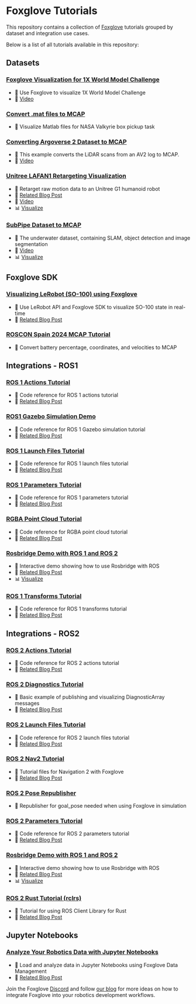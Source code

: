 # Foxglove Tutorials

This repository contains a collection of [Foxglove](https://foxglove.dev/) tutorials grouped by dataset and integration use cases.

Below is a list of all tutorials available in this repository:

## Datasets
### [Foxglove Visualization for 1X World Model Challenge](datasets/1x_eve/README.md)
- 📝 Use Foxglove to visualize 1X World Model Challenge
- 🎥 [Video](https://www.youtube.com/watch?v=A9wl491ltPA)
### [Convert .mat files to MCAP](datasets/NASA_mat_to_MCAP/README.md)
- 📝 Visualize Matlab files for NASA Valkyrie box pickup task
### [Converting Argoverse 2 Dataset to MCAP](datasets/foxglove_av2_tutorial/README.md)
- 📝 This example converts the LiDAR scans from an AV2 log to MCAP.
- 🎥 [Video](https://youtu.be/tBj1LrL1v18)
### [Unitree LAFAN1 Retargeting Visualization](datasets/lafan1/README.md)
- 📝 Retarget raw motion data to an Unitree G1 humanoid robot
- 🔗 [Related Blog Post](https://foxglove.dev/blog/converting-the-lafan1-retargeting-dataset-to-mcap)
- 🎥 [Video](https://youtu.be/YlAblmWLVqs)
- 📊 [Visualize](https://app.foxglove.dev/~/view?ds=foxglove-sample-stream&ds.recordingId=rec_0dVfPhEze7PkjHHi&layoutId=lay_0dVfPwEqAQ5JMmle)
### [SubPipe Dataset to MCAP](datasets/subpipe_mcap/README.md)
- 📝 The underwater dataset, containing SLAM, object detection and image segmentation
- 🎥 [Video](https://youtu.be/jJej6aT1jKg)
- 📊 [Visualize](https://app.foxglove.dev/~/view?ds=foxglove-sample-stream&ds.recordingId=vqKKQcot421Kwg84&ds.overrideLayoutId=b7513959-1d46-4a89-bc24-1584d9677ca1&ds.start=2023-09-01T13:19:45.047438263Z&ds.end=2023-09-01T13:20:15.047438263Z)

## Foxglove SDK
### [Visualizing LeRobot (SO-100) using Foxglove](foxglove_sdk/foxglove_so_100/README.md)
- 📝 Use LeRobot API and Foxglove SDK to visualize SO-100 state in real-time
- 🔗 [Related Blog Post](https://foxglove.dev/blog/visualizing-lerobot-so-100-using-foxglove)
### [ROSCON Spain 2024 MCAP Tutorial](foxglove_sdk/rosconesp24_tutorial/README.md)
- 📝 Convert battery percentage, coordinates, and velocities to MCAP

## Integrations - ROS1
### [ROS 1 Actions Tutorial](integrations/ros1/actions/README.md)
- 📝 Code reference for ROS 1 actions tutorial
- 🔗 [Related Blog Post](https://foxglove.dev/blog/creating-ros1-actions)
### [ROS1 Gazebo Simulation Demo](integrations/ros1/gazebo/README.md)
- 📝 Code reference for ROS 1 Gazebo simulation tutorial
- 🔗 [Related Blog Post](https://foxglove.dev/blog/simulating-robotic-scenarios-with-ros1-and-gazebo)
### [ROS 1 Launch Files Tutorial](integrations/ros1/launch/README.md)
- 📝 Code reference for ROS 1 launch files tutorial
- 🔗 [Related Blog Post](https://foxglove.dev/blog/how-to-use-ros1-launch-files)
### [ROS 1 Parameters Tutorial](integrations/ros1/params/README.md)
- 📝 Code reference for ROS 1 parameters tutorial
- 🔗 [Related Blog Post](https://foxglove.dev/blog/how-to-use-ros1-parameters)
### [RGBA Point Cloud Tutorial](integrations/ros1/rgba-point-cloud/README.md)
- 📝 Code reference for RGBA point cloud tutorial
- 🔗 [Related Blog Post](https://foxglove.dev/blog/visualizing-point-clouds-with-custom-colors)
### [Rosbridge Demo with ROS 1 and ROS 2](integrations/ros1/rosbridge/README.md)
- 📝 Interactive demo showing how to use Rosbridge with ROS
- 🔗 [Related Blog Post](https://foxglove.dev/blog/using-rosbridge-with-ros1)
- 📊 [Visualize](https://foxglove.github.io/rosbridge-demo/)
### [ROS 1 Transforms Tutorial](integrations/ros1/transforms/README.md)
- 📝 Code reference for ROS 1 transforms tutorial
- 🔗 [Related Blog Post](https://foxglove.dev/blog/publishing-and-visualizing-ros1-transforms)

## Integrations - ROS2
### [ROS 2 Actions Tutorial](integrations/ros2/actions/README.md)
- 📝 Code reference for ROS 2 actions tutorial
- 🔗 [Related Blog Post](https://foxglove.dev/blog/creating-ros2-actions)
### [ROS 2 Diagnostics Tutorial](integrations/ros2/diagnostics/README.md)
- 📝 Basic example of publishing and visualizing DiagnosticArray messages
- 🔗 [Related Blog Post](https://foxglove.dev/blog/a-practical-guide-to-using-ros-diagnostics)
### [ROS 2 Launch Files Tutorial](integrations/ros2/launch/README.md)
- 📝 Code reference for ROS 2 launch files tutorial
- 🔗 [Related Blog Post](https://foxglove.dev/blog/how-to-use-ros2-launch-files)
### [ROS 2 Nav2 Tutorial](integrations/ros2/nav2/README.md)
- 📝 Tutorial files for Navigation 2 with Foxglove
- 🔗 [Related Blog Post](https://foxglove.dev/blog/autonomous-robot-navigation-and-nav2-the-first-steps)
### [ROS 2 Pose Republisher](integrations/ros2/nav2/pose_republisher/README.md)
- 📝 Republisher for goal_pose needed when using Foxglove in simulation
### [ROS 2 Parameters Tutorial](integrations/ros2/params/README.md)
- 📝 Code reference for ROS 2 parameters tutorial
- 🔗 [Related Blog Post](https://foxglove.dev/blog/how-to-use-ros2-parameters)
### [Rosbridge Demo with ROS 1 and ROS 2](integrations/ros2/rosbridge/README.md)
- 📝 Interactive demo showing how to use Rosbridge with ROS
- 🔗 [Related Blog Post](https://foxglove.dev/blog/using-rosbridge-with-ros2)
- 📊 [Visualize](https://foxglove.github.io/rosbridge-demo/)
### [ROS 2 Rust Tutorial (rclrs)](integrations/ros2/rust/README.md)
- 📝 Tutorial for using ROS Client Library for Rust
- 🔗 [Related Blog Post](https://foxglove.dev/blog/first-steps-using-rust-with-ros2)

## Jupyter Notebooks
### [Analyze Your Robotics Data with Jupyter Notebooks](jupyter_notebooks/data_platform/README.md)
- 📝 Load and analyze data in Jupyter Notebooks using Foxglove Data Management
- 🔗 [Related Blog Post](https://foxglove.dev/blog/analyze-your-robotics-data-with-jupyter-notebooks)

Join the Foxglove [Discord](https://discord.gg/UEuytgVkks) and follow [our blog](https://foxglove.dev/blog) for more ideas on how to integrate Foxglove into your robotics development workflows.